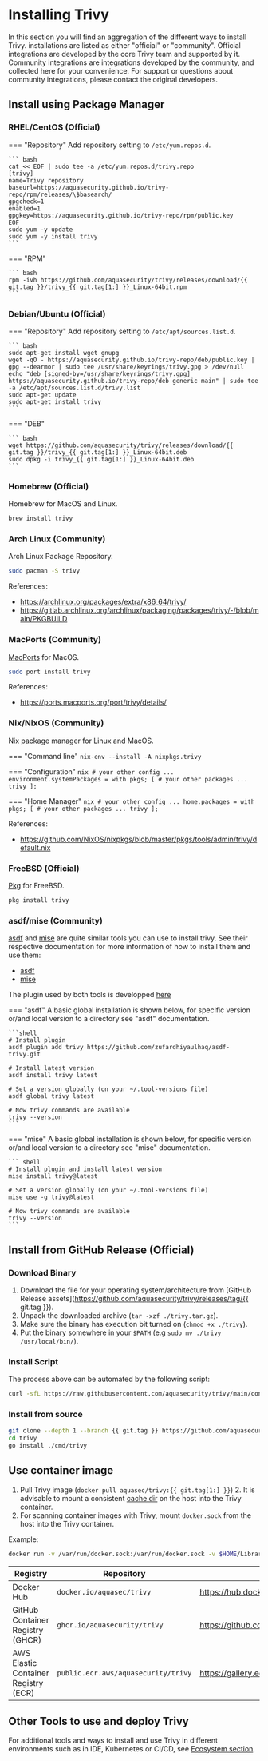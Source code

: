 # Installing Trivy

In this section you will find an aggregation of the different ways to install Trivy. installations are listed as either "official" or "community". Official integrations are developed by the core Trivy team and supported by it. Community integrations are integrations developed by the community, and collected here for your convenience. For support or questions about community integrations, please contact the original developers.

## Install using Package Manager

### RHEL/CentOS (Official)

=== "Repository"
    Add repository setting to `/etc/yum.repos.d`.

    ``` bash
    cat << EOF | sudo tee -a /etc/yum.repos.d/trivy.repo
    [trivy]
    name=Trivy repository
    baseurl=https://aquasecurity.github.io/trivy-repo/rpm/releases/\$basearch/
    gpgcheck=1
    enabled=1
    gpgkey=https://aquasecurity.github.io/trivy-repo/rpm/public.key
    EOF
    sudo yum -y update
    sudo yum -y install trivy
    ```

=== "RPM"

    ``` bash
    rpm -ivh https://github.com/aquasecurity/trivy/releases/download/{{ git.tag }}/trivy_{{ git.tag[1:] }}_Linux-64bit.rpm
    ```

### Debian/Ubuntu (Official)

=== "Repository"
    Add repository setting to `/etc/apt/sources.list.d`.

    ``` bash
    sudo apt-get install wget gnupg
    wget -qO - https://aquasecurity.github.io/trivy-repo/deb/public.key | gpg --dearmor | sudo tee /usr/share/keyrings/trivy.gpg > /dev/null
    echo "deb [signed-by=/usr/share/keyrings/trivy.gpg] https://aquasecurity.github.io/trivy-repo/deb generic main" | sudo tee -a /etc/apt/sources.list.d/trivy.list
    sudo apt-get update
    sudo apt-get install trivy
    ```

=== "DEB"

    ``` bash
    wget https://github.com/aquasecurity/trivy/releases/download/{{ git.tag }}/trivy_{{ git.tag[1:] }}_Linux-64bit.deb
    sudo dpkg -i trivy_{{ git.tag[1:] }}_Linux-64bit.deb
    ```

### Homebrew (Official)

Homebrew for MacOS and Linux.

```bash
brew install trivy
```

### Arch Linux (Community)

Arch Linux Package Repository.

```bash
sudo pacman -S trivy
```

References: 
- <https://archlinux.org/packages/extra/x86_64/trivy/>
- <https://gitlab.archlinux.org/archlinux/packaging/packages/trivy/-/blob/main/PKGBUILD>


### MacPorts (Community)

[MacPorts](https://www.macports.org) for MacOS.

```bash
sudo port install trivy
```

References:
- <https://ports.macports.org/port/trivy/details/>

### Nix/NixOS (Community)

Nix package manager for Linux and MacOS.

=== "Command line"
    `nix-env --install -A nixpkgs.trivy`

=== "Configuration"
    ```nix
    # your other config ...
    environment.systemPackages = with pkgs; [
      # your other packages ...
      trivy
    ];
    ```

=== "Home Manager"
    ```nix
    # your other config ...
    home.packages = with pkgs; [
      # your other packages ...
      trivy
    ];
    ```

References: 

-  https://github.com/NixOS/nixpkgs/blob/master/pkgs/tools/admin/trivy/default.nix

### FreeBSD (Official)

[Pkg](https://freebsd.org) for FreeBSD.

```bash
pkg install trivy
```

### asdf/mise (Community)

[asdf](https://github.com/asdf-vm/asdf) and [mise](https://github.com/jdx/mise) are quite similar tools you can use to install trivy.
See their respective documentation for more information of how to install them and use them:

- [asdf](https://asdf-vm.com/guide/getting-started.html)
- [mise](https://mise.jdx.dev/getting-started.html)

The plugin used by both tools is developped [here](https://github.com/zufardhiyaulhaq/asdf-trivy)


=== "asdf"
    A basic global installation is shown below, for specific version or/and local version to a directory see "asdf" documentation.

    ```shell
    # Install plugin
    asdf plugin add trivy https://github.com/zufardhiyaulhaq/asdf-trivy.git

    # Install latest version
    asdf install trivy latest

    # Set a version globally (on your ~/.tool-versions file)
    asdf global trivy latest

    # Now trivy commands are available
    trivy --version
    ```

=== "mise"
    A basic global installation is shown below, for specific version or/and local version to a directory see "mise" documentation.

    ``` shell
    # Install plugin and install latest version
    mise install trivy@latest

    # Set a version globally (on your ~/.tool-versions file)
    mise use -g trivy@latest

    # Now trivy commands are available
    trivy --version
    ```

## Install from GitHub Release (Official)

### Download Binary

1. Download the file for your operating system/architecture from [GitHub Release assets](https://github.com/aquasecurity/trivy/releases/tag/{{ git.tag }}).  
2. Unpack the downloaded archive (`tar -xzf ./trivy.tar.gz`).
3. Make sure the binary has execution bit turned on (`chmod +x ./trivy`).
4. Put the binary somewhere in your `$PATH` (e.g `sudo mv ./trivy /usr/local/bin/`).

### Install Script

The process above can be automated by the following script:

```bash
curl -sfL https://raw.githubusercontent.com/aquasecurity/trivy/main/contrib/install.sh | sudo sh -s -- -b /usr/local/bin {{ git.tag }}
```

### Install from source

```bash
git clone --depth 1 --branch {{ git.tag }} https://github.com/aquasecurity/trivy
cd trivy
go install ./cmd/trivy
```

## Use container image

1. Pull Trivy image (`docker pull aquasec/trivy:{{ git.tag[1:] }}`)
   2. It is advisable to mount a consistent [cache dir](../docs/configuration/cache.md) on the host into the Trivy container.
3. For scanning container images with Trivy, mount `docker.sock` from the host into the Trivy container.

Example:

``` bash
docker run -v /var/run/docker.sock:/var/run/docker.sock -v $HOME/Library/Caches:/root/.cache/ aquasec/trivy:{{ git.tag[1:] }} image python:3.4-alpine
```

| Registry                             | Repository                          | Link                                                                  | Supportability |
|--------------------------------------|-------------------------------------|-----------------------------------------------------------------------|----------------|
| Docker Hub                           | `docker.io/aquasec/trivy`           | https://hub.docker.com/r/aquasec/trivy                                | Official       |
| GitHub Container Registry (GHCR)     | `ghcr.io/aquasecurity/trivy`        | https://github.com/orgs/aquasecurity/packages/container/package/trivy | Official       |
| AWS Elastic Container Registry (ECR) | `public.ecr.aws/aquasecurity/trivy` | https://gallery.ecr.aws/aquasecurity/trivy                            | Official       |

## Other Tools to use and deploy Trivy

For additional tools and ways to install and use Trivy in different environments such as in IDE, Kubernetes or CI/CD, see [Ecosystem section](../ecosystem/index.md).
